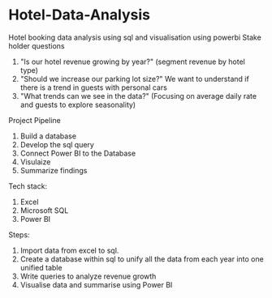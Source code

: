 # Hotel-Data-Analysis
Hotel booking data analysis using sql and visualisation using powerbi
Stake holder questions

1. "Is our hotel revenue growing by year?" (segment revenue by hotel type)
2. "Should we increase our parking lot size?" 
We want to understand if there is a trend in guests with personal cars
3. "What trends can we see in the data?" 
(Focusing on average daily rate and guests to explore seasonality)

Project Pipeline
1. Build a database
2. Develop the sql query
3. Connect Power BI to the Database
4. Visulaize
5. Summarize findings

Tech stack:
1. Excel
2. Microsoft SQL
3. Power BI


Steps:
1. Import data from excel to sql.
2. Create a database within sql to unify all the data from each year into one unified table
3. Write queries to analyze revenue growth
4. Visualise data and summarise using Power BI



